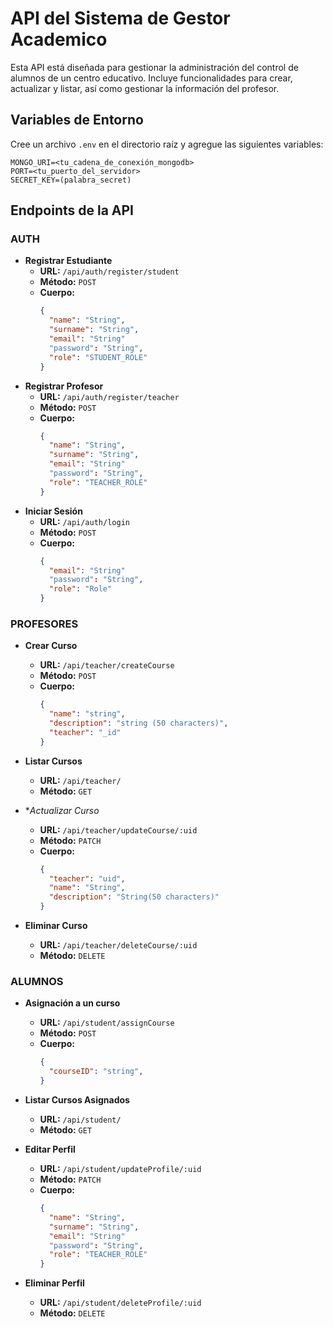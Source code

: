 # API del Sistema de Gestor Academico

Esta API está diseñada para gestionar la administración del control de alumnos de un centro educativo. Incluye funcionalidades para crear, actualizar y listar, así como gestionar la información del profesor.

## Variables de Entorno

Cree un archivo `.env` en el directorio raíz y agregue las siguientes variables:

```
MONGO_URI=<tu_cadena_de_conexión_mongodb>
PORT=<tu_puerto_del_servidor>
SECRET_KEY=(palabra_secret)
```

## Endpoints de la API

### AUTH

- **Registrar Estudiante**
  - **URL:** `/api/auth/register/student`
  - **Método:** `POST`
  - **Cuerpo:**
    ```json
    {
      "name": "String",
      "surname": "String",
      "email": "String"
      "password": "String",
      "role": "STUDENT_ROLE"
    }
    ```
- **Registrar Profesor**
  - **URL:** `/api/auth/register/teacher`
  - **Método:** `POST`
  - **Cuerpo:**
    ```json
    {
      "name": "String",
      "surname": "String",
      "email": "String"
      "password": "String",
      "role": "TEACHER_ROLE"
    }
    ```
- **Iniciar Sesión**
  - **URL:** `/api/auth/login`
  - **Método:** `POST`
  - **Cuerpo:**
    ```json
    {
      "email": "String"
      "password": "String",
      "role": "Role"
    }
    ```

### PROFESORES

- **Crear Curso**
  - **URL:** `/api/teacher/createCourse`
  - **Método:** `POST`
  - **Cuerpo:**
    ```json
    {
      "name": "string",
      "description": "string (50 characters)",
      "teacher": "_id"
    }
    ```
- **Listar Cursos**
  - **URL:** `/api/teacher/`
  - **Método:** `GET`

- **Actualizar Curso*
  - **URL:** `/api/teacher/updateCourse/:uid`
  - **Método:** `PATCH`
  - **Cuerpo:**
    ```json
    {
      "teacher": "uid",
      "name": "String",
      "description": "String(50 characters)"
    }
    ```

- **Eliminar Curso**
  - **URL:** `/api/teacher/deleteCourse/:uid`
  - **Método:** `DELETE`

### ALUMNOS

- **Asignación a un curso**
  - **URL:** `/api/student/assignCourse`
  - **Método:** `POST`
  - **Cuerpo:**
    ```json
    {
      "courseID": "string",
    }
    ```

- **Listar Cursos Asignados**
  - **URL:** `/api/student/`
  - **Método:** `GET`

- **Editar Perfil**
  - **URL:** `/api/student/updateProfile/:uid`
  - **Método:** `PATCH`
  - **Cuerpo:**
    ```json
    {
      "name": "String",
      "surname": "String",
      "email": "String"
      "password": "String",
      "role": "TEACHER_ROLE"
    }
    ```

- **Eliminar Perfil**
  - **URL:** `/api/student/deleteProfile/:uid`
  - **Método:** `DELETE`
